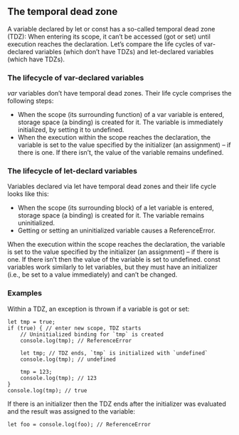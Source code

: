 ## The temporal dead zone

A variable declared by let or const has a so-called temporal dead zone (TDZ): When entering its scope, it can’t be accessed (got or set) until execution reaches the declaration. Let’s compare the life cycles of var-declared variables (which don’t have TDZs) and let-declared variables (which have TDZs).

### The lifecycle of var-declared variables

*var* variables don’t have temporal dead zones. Their life cycle comprises the following steps:

- When the scope (its surrounding function) of a var variable is entered, storage space (a binding) is created for it. The variable is immediately initialized, by setting it to undefined.
- When the execution within the scope reaches the declaration, the variable is set to the value specified by the initializer (an assignment) – if there is one. If there isn’t, the value of the variable remains undefined.

### The lifecycle of let-declard variables

Variables declared via let have temporal dead zones and their life cycle looks like this:

- When the scope (its surrounding block) of a let variable is entered, storage space (a binding) is created for it. The variable remains uninitialized.
- Getting or setting an uninitialized variable causes a ReferenceError.

When the execution within the scope reaches the declaration, the variable is set to the value specified by the initializer (an assignment) – if there is one. If there isn’t then the value of the variable is set to undefined.
const variables work similarly to let variables, but they must have an initializer (i.e., be set to a value immediately) and can’t be changed.

### Examples

Within a TDZ, an exception is thrown if a variable is got or set:
```
let tmp = true;
if (true) { // enter new scope, TDZ starts
    // Uninitialized binding for `tmp` is created
    console.log(tmp); // ReferenceError

    let tmp; // TDZ ends, `tmp` is initialized with `undefined`
    console.log(tmp); // undefined

    tmp = 123;
    console.log(tmp); // 123
}
console.log(tmp); // true
```

If there is an initializer then the TDZ ends after the initializer was evaluated and the result was assigned to the variable:
```
let foo = console.log(foo); // ReferenceError
```


